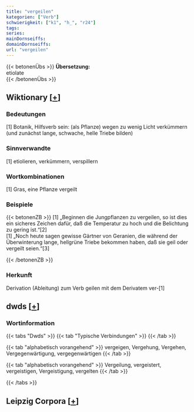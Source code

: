 ```yaml
---
title: "vergeilen"
kategorien: ["Verb"]
schwierigkeit: ["k1", "h_", "r24"]
tags:
series:
mainDornseiffs:
domainDornseiffs:
url: "vergeilen"
---
```


{{< betonenÜbs >}}
**Übersetzung:**  
etiolate  
{{< /betonenÜbs >}}

## Wiktionary [[+](https://de.wiktionary.org/wiki/vergeilen)]

### Bedeutungen
[1] Botanik, Hilfsverb sein: (als Pflanze) wegen zu wenig Licht verkümmern (und zunächst lange, schwache, helle Triebe bilden)  

### Sinnverwandte
[1] etiolieren, verkümmern, verspillern  

### Wortkombinationen
[1] Gras, eine Pflanze vergeilt  

### Beispiele
{{< betonenZB >}}
[1] „Beginnen die Jungpflanzen zu vergeilen, so ist dies ein sicheres Zeichen dafür, daß die Temperatur zu hoch und die Belichtung zu gering ist.“[2]  
[1] „Noch heute sagen gewisse Gärtner von Geranien, die während der Überwinterung lange, hellgrüne Triebe bekommen haben, daß sie geil oder vergeilt seien.“[3]  

{{< /betonenZB >}}
### Herkunft
Derivation (Ableitung) zum Verb geilen mit dem Derivatem ver-[1]  



## dwds [[+](https://www.dwds.de/wb/vergeilen)]

### Wortinformation
{{< tabs "Dwds" >}}
{{< tab "Typische Verbindungen" >}}
{{< /tab >}}

{{< tab "alphabetisch vorangehend" >}}
vergeigen, Vergehung, Vergehen, Vergegenwärtigung, vergegenwärtigen
{{< /tab >}}

{{< tab "alphabetisch vorangehend" >}}
Vergeilung, vergeistert, vergeistigen, Vergeistigung, vergelten
{{< /tab >}}

{{< /tabs >}}

## Leipzig Corpora [[+](https://corpora.uni-leipzig.de/en/res?word=vergeilen&corpusId=deu_newscrawl-public_2018)]

